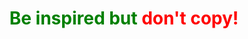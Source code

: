 <h1 align="center"><span style="color: green">Be inspired</style> but <span style="color: red">don't copy!</span></h1>
<br>
<br>
